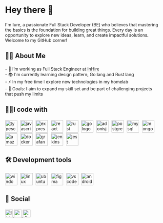 <h1 align="left">Hey there 👋</h1>

###
<p align="left">I'm Iure, a passionate Full Stack Developer (BE) who believes that mastering the basics is the foundation for building great things. Every day is an opportunity to explore new ideas, learn, and create impactful solutions. Welcome to my GitHub corner!</p>

<h2 align="left">👩‍💻  About Me</h2>

###
<p align="left">- 🔭 I’m working as Full Stack Engineer at <a href="https://www.inhire.com.br/" target="_blank">InHire </a><br>- 📚 I'm currently learning design pattern, Go lang and Rust lang<br>- ⚡ In my free time I explore new technologies in my homelab  <br>- 🎯 Goals: I aim to expand my skill set and be part of challenging projects that push my limits</p>

###

<h2 align="left">👨‍💻I code with</h2>

###

<div align="left">
  <img src="https://skillicons.dev/icons?i=ts" height="40" alt="typescript logo"  />
  <img width="2" />
  <img src="https://skillicons.dev/icons?i=js" height="40" alt="javascript logo"  />
  <img width="2" />
  <img src="https://skillicons.dev/icons?i=express" height="40" alt="express logo"  />
  <img width="2" />
  <img src="https://skillicons.dev/icons?i=react" height="40" alt="react logo"  />
  <img width="2" />
  <img src="https://skillicons.dev/icons?i=rust" height="40" alt="rust logo"  />
  <img width="2" />
  <img src="https://skillicons.dev/icons?i=go" height="40" alt="go logo"  />
  <img width="2" />
  <img src="https://cdn.jsdelivr.net/gh/devicons/devicon/icons/adonisjs/adonisjs-original.svg" height="40" alt="adonisjs logo"  />
  <img width="2" />
  <img src="https://cdn.jsdelivr.net/gh/devicons/devicon/icons/postgresql/postgresql-original.svg" height="40" alt="postgresql logo"  />
  <img width="2" />
  <img src="https://cdn.jsdelivr.net/gh/devicons/devicon/icons/mysql/mysql-original.svg" height="40" alt="mysql logo"  />
  <img width="2" />
  <img src="https://skillicons.dev/icons?i=mongodb" height="40" alt="mongodb logo"  />
  <img width="2" />
  <img src="https://skillicons.dev/icons?i=aws" height="40" alt="amazonwebservices logo"  />
  <img width="2" />
  <img src="https://skillicons.dev/icons?i=docker" height="40" alt="docker logo"  />
  <img width="2" />
  <img src="https://skillicons.dev/icons?i=grafana" height="40" alt="grafana logo"  />
  <img width="2" />
  <img src="https://skillicons.dev/icons?i=jenkins" height="40" alt="jenkins logo"  />
  <img width="2" />
  <img src="https://skillicons.dev/icons?i=jest" height="40" alt="jest logo"  />
</div>

###

<h2 align="left">🛠️ Development tools</h2>


###

<div align="left">
  <img src="https://cdn.jsdelivr.net/gh/devicons/devicon/icons/windows8/windows8-original.svg" height="40" alt="windows8 logo"  />
  <img width="2" />
  <img src="https://skillicons.dev/icons?i=linux" height="40" alt="linux logo"  />
  <img width="2" />
  <img src="https://cdn.simpleicons.org/ubuntu/E95420" height="40" alt="ubuntu logo"  />
  <img width="2" />
  <img src="https://cdn.jsdelivr.net/gh/devicons/devicon/icons/figma/figma-original.svg" height="40" alt="figma logo"  />
  <img width="2" />
  <img src="https://cdn.jsdelivr.net/gh/devicons/devicon/icons/vscode/vscode-original.svg" height="40" alt="vscode logo"  />
  <img width="2" />
  <img src="https://cdn.jsdelivr.net/gh/devicons/devicon/icons/androidstudio/androidstudio-original.svg" height="40" alt="androidstudio logo"  />
</div>

###

<h2 align="left">💬 Social</h2>


###

<div align="left">
  <a href="https://www.linkedin.com/in/iure-silva/" target="_blank">
    <img src="https://img.shields.io/static/v1?message=LinkedIn&logo=linkedin&label=&color=0077B5&logoColor=white&labelColor=&style=for-the-badge" height="25" alt="linkedin logo"  />
  </a>
  <a href="iure.sgz@gmail.com" target="_blank">
    <img src="https://img.shields.io/static/v1?message=Gmail&logo=gmail&label=&color=D14836&logoColor=white&labelColor=&style=for-the-badge" height="25" alt="gmail logo"  />
  </a>
  <a href="https://discord.com/users/344974923585814528" target="_blank">
    <img src="https://img.shields.io/static/v1?message=Discord&logo=discord&label=&color=7289DA&logoColor=white&labelColor=&style=for-the-badge" height="25" alt="discord logo"  />
  </a>
</div>

###
